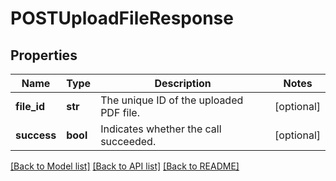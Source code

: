 # POSTUploadFileResponse

## Properties
Name | Type | Description | Notes
------------ | ------------- | ------------- | -------------
**file_id** | **str** | The unique ID of the uploaded PDF file.  | [optional] 
**success** | **bool** | Indicates whether the call succeeded.  | [optional] 

[[Back to Model list]](../README.md#documentation-for-models) [[Back to API list]](../README.md#documentation-for-api-endpoints) [[Back to README]](../README.md)

